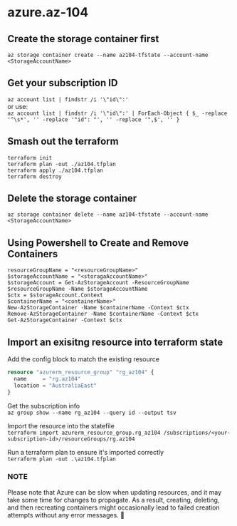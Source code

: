 # azure.az-104

## Create the storage container first

`az storage container create --name az104-tfstate --account-name <StorageAccountName>`  

## Get your subscription ID

`az account list | findstr /i '\"id\":'`  
or use:  
`az account list | findstr /i '\"id\":' | ForEach-Object { $_ -replace '^\s*', '' -replace '"id": "', '' -replace '",$', '' }`  

## Smash out the terraform

`terraform init`  
`terraform plan -out ./az104.tfplan`  
`terraform apply ./az104.tfplan`  
`terraform destroy`  

## Delete the storage container

`az storage container delete --name az104-tfstate --account-name <StorageAccountName>`  

## Using Powershell to Create and Remove Containers

```powerhsell
resourceGroupName = "<resourceGroupName>"                                                                           
$storageAccountName = "<storagaAccountName>"
$storageAccount = Get-AzStorageAccount -ResourceGroupName $resourceGroupName -Name $storageAccountName
$ctx = $storageAccount.Context
$containerName = "<containerName>"
New-AzStorageContainer -Name $containerName -Context $ctx
Remove-AzStorageContainer -Name $containerName -Context $ctx
Get-AzStorageContainer -Context $ctx
```

## Import an exisitng resource into terraform state

Add the config block to match the existing resource  

```terraform
resource "azurerm_resource_group" "rg_az104" {
  name     = "rg.az104"
  location = "AustraliaEast"
}
```  

Get the subscription info  
`az group show --name rg_az104 --query id --output tsv`  

Import the resource into the statefile  
`terraform import azurerm_resource_group.rg_az104 /subscriptions/<your-subscription-id>/resourceGroups/rg.az104`  

Run a terraform plan to ensure it's imported correctly  
`terraform plan -out .\az104.tfplan`

### NOTE

Please note that Azure can be slow when updating resources, and it may take some time for changes to propagate. As a  result, creating, deleting, and then recreating containers might occasionally lead to failed creation attempts without  any error messages. 🤦
